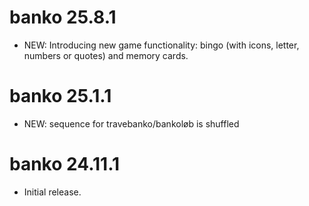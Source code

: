 # banko 25.8.1

* NEW: Introducing new game functionality: bingo (with icons, letter, numbers or quotes) and memory cards. 

# banko 25.1.1

* NEW: sequence for travebanko/bankoløb is shuffled

# banko 24.11.1

* Initial release.
